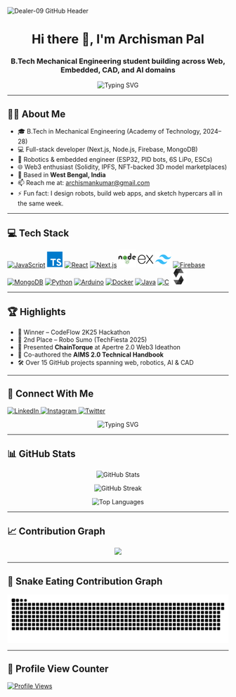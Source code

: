![Dealer-09 GitHub Header](https://user-images.githubusercontent.com/74038190/225813708-98b745f2-7d22-48cf-9150-083f1b00d6c9.gif)

<h1 align="center">Hi there 👋, I'm Archisman Pal</h1>
<h3 align="center">B.Tech Mechanical Engineering student building across Web, Embedded, CAD, and AI domains</h3>

<p align="center">
  <img src="https://readme-typing-svg.herokuapp.com?font=Fira+Code&size=25&duration=3000&pause=1000&color=00F7FF&center=true&vCenter=true&width=1000&lines=Engineering+the+future+with+code,+circuits,+and+CAD." alt="Typing SVG">
</p>

---

## 🧑‍💻 About Me

- 🎓 B.Tech in Mechanical Engineering (Academy of Technology, 2024–28)  
- 💻 Full-stack developer (Next.js, Node.js, Firebase, MongoDB)  
- 🤖 Robotics & embedded engineer (ESP32, PID bots, 6S LiPo, ESCs)  
- 🌐 Web3 enthusiast (Solidity, IPFS, NFT-backed 3D model marketplaces)  
- 📍 Based in **West Bengal, India**  
- 📫 Reach me at: [archismankumar@gmail.com](mailto:archismankumar@gmail.com)  
- ⚡ Fun fact: I design robots, build web apps, and sketch hypercars all in the same week.  

---

## 💻 Tech Stack

<p align="left">
  <a href="https://www.javascript.com"><img src="https://raw.githubusercontent.com/danielcranney/readme-generator/main/public/icons/skills/javascript-colored.svg" width="36" height="36" alt="JavaScript"/></a>
  <a href="https://www.typescriptlang.org"><img src="https://raw.githubusercontent.com/devicons/devicon/master/icons/typescript/typescript-original.svg" width="36" height="36" alt="TypeScript"/></a>
  <a href="https://reactjs.org"><img src="https://raw.githubusercontent.com/danielcranney/readme-generator/main/public/icons/skills/react-colored.svg" width="36" height="36" alt="React"/></a>
  <a href="https://nextjs.org"><img src="https://cdn.jsdelivr.net/gh/devicons/devicon/icons/nextjs/nextjs-original.svg" width="36" height="36" alt="Next.js"/></a>
  <a href="https://nodejs.org"><img src="https://raw.githubusercontent.com/devicons/devicon/master/icons/nodejs/nodejs-original-wordmark.svg" width="40" height="40" alt="Node.js"/></a>
  <a href="https://expressjs.com"><img src="https://raw.githubusercontent.com/devicons/devicon/master/icons/express/express-original.svg" width="36" height="36" alt="Express"/></a>
  <a href="https://tailwindcss.com/"><img src="https://raw.githubusercontent.com/devicons/devicon/master/icons/tailwindcss/tailwindcss-plain.svg" width="36" height="36" alt="Tailwind CSS"/></a>
  <a href="https://firebase.google.com"><img src="https://raw.githubusercontent.com/danielcranney/readme-generator/main/public/icons/skills/firebase-colored.svg" width="36" height="36" alt="Firebase"/></a>
  <a href="https://www.mongodb.com"><img src="https://raw.githubusercontent.com/danielcranney/readme-generator/main/public/icons/skills/mongodb-colored.svg" width="36" height="36" alt="MongoDB"/></a>
  <a href="https://www.python.org"><img src="https://raw.githubusercontent.com/danielcranney/readme-generator/main/public/icons/skills/python-colored.svg" width="36" height="36" alt="Python"/></a>
  <a href="https://www.arduino.cc"><img src="https://raw.githubusercontent.com/danielcranney/readme-generator/main/public/icons/skills/arduino-colored.svg" width="36" height="36" alt="Arduino"/></a>
  <a href="https://www.docker.com"><img src="https://raw.githubusercontent.com/danielcranney/readme-generator/main/public/icons/skills/docker-colored.svg" width="36" height="36" alt="Docker"/></a>
  <a href="https://www.java.com"><img src="https://raw.githubusercontent.com/danielcranney/readme-generator/main/public/icons/skills/java-colored.svg" width="36" height="36" alt="Java"/></a>
  <a href="https://en.wikipedia.org/wiki/C_(programming_language)"><img src="https://raw.githubusercontent.com/danielcranney/readme-generator/main/public/icons/skills/c-colored.svg" width="36" height="36" alt="C"/></a>
  <a href="https://soliditylang.org/"><img src="https://raw.githubusercontent.com/devicons/devicon/master/icons/solidity/solidity-original.svg" width="36" height="36" alt="Solidity"/></a>
</p>

---

## 🏆 Highlights

- 🥇 Winner – CodeFlow 2K25 Hackathon  
- 🥈 2nd Place – Robo Sumo (TechFiesta 2025)  
- 🚀 Presented **ChainTorque** at Apertre 2.0 Web3 Ideathon  
- 📘 Co-authored the **AIMS 2.0 Technical Handbook**  
- 🛠️ Over 15 GitHub projects spanning web, robotics, AI & CAD

---

## 🔗 Connect With Me

<p align="left">
  <a href="https://in.linkedin.com/in/archisman-pal-32554632a" target="_blank">
    <img src="https://raw.githubusercontent.com/rahuldkjain/github-profile-readme-generator/master/src/images/icons/Social/linked-in-alt.svg" alt="LinkedIn" width="40" height="30"/>
  </a>
  <a href="https://www.instagram.com/archis__0909" target="_blank">
    <img src="https://raw.githubusercontent.com/rahuldkjain/github-profile-readme-generator/master/src/images/icons/Social/instagram.svg" alt="Instagram" width="40" height="30"/>
  </a>
  <a href="https://x.com/ArchismanPal2" target="_blank">
    <img src="https://raw.githubusercontent.com/rahuldkjain/github-profile-readme-generator/master/src/images/icons/Social/twitter.svg" alt="Twitter" width="40" height="30"/>
  </a>
</p>

<p align="center">
  <img src="https://readme-typing-svg.herokuapp.com?font=Hack+Nerd+Font&duration=2000&pause=500&color=E6EDF3&center=true&width=435&lines=Feel+free+to+connect+with+me+%F0%9F%98%8A" alt="Typing SVG"/>
</p>

---

## 📊 GitHub Stats

<p align="center">
  <img src="https://github-readme-stats.vercel.app/api?username=Dealer-09&show_icons=true&count_private=true&hide_border=true&bg_color=000000&title_color=00e7ff&text_color=ffffff&icon_color=00e7ff" alt="GitHub Stats"/>
</p>

<p align="center">
  <img src="https://streak-stats.demolab.com/?user=Dealer-09&include_all_commits=true&hide_border=true&background=000000&ring=00e7ff&fire=00e7ff&currStreakNum=ffffff&currStreakLabel=00e7ff&sideNums=ffffff&sideLabels=ffffff&dates=ffffff&stroke=ffffff&card_width=495" alt="GitHub Streak"/>
</p>

<p align="center">
  <img src="https://github-readme-stats.vercel.app/api/top-langs/?username=Dealer-09&layout=compact&hide_border=true&bg_color=000000&title_color=00e7ff&text_color=ffffff&icon_color=00e7ff" alt="Top Languages"/>
</p>

---

## 📈 Contribution Graph

<p align="center">
  <img src="https://github-readme-activity-graph.vercel.app/graph?username=Dealer-09&theme=react-dark&hide_border=true&radius=16&area=true" />
</p>

---

## 🐍 Snake Eating Contribution Graph

<p align="center">
  <img src="https://github.com/Dealer-09/Dealer-09/blob/main/github-user-contribution.svg" alt="Snake animation">
</p>

---

## 🔢 Profile View Counter

<p align="left">
  <a href="https://github.com/Dealer-09">
    <img src="https://komarev.com/ghpvc/?username=Dealer-09&style=for-the-badge&color=red" alt="Profile Views" height="30"/>
  </a>
</p>
